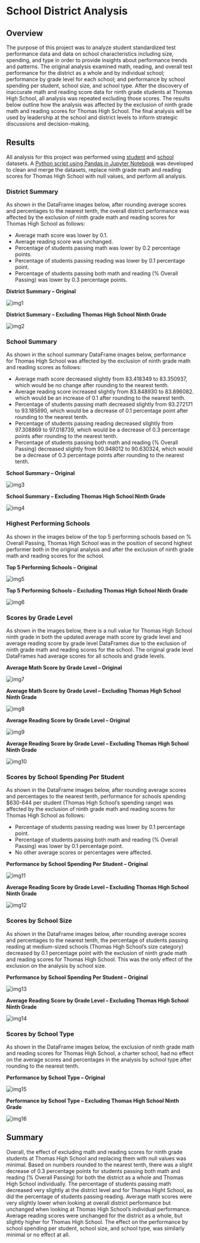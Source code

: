 # School District Analysis

## Overview
The purpose of this project was to analyze student standardized test performance data and data on school characteristics including size, spending, and type in order to provide insights about performance trends and patterns. The original analysis examined math, reading, and overall test performance for the district as a whole and by individual school; performance by grade level for each school; and performance by school spending per student, school size, and school type. After the discovery of inaccurate math and reading score data for ninth grade students at Thomas High School, all analysis was repeated excluding those scores. The results below outline how the analysis was affected by the exclusion of ninth grade math and reading scores for Thomas High School. The final analysis will be used by leadership at the school and district levels to inform strategic discussions and decision-making.

## Results

All analysis for this project was performed using [student](Resources/students_complete.csv) and [school](Resources/schools_complete.csv) datasets. A [Python script using Pandas in Jupyter Notebook]( PyCitySchools_Challenge.ipynb) was developed to clean and merge the datasets, replace ninth grade math and reading scores for Thomas High School with null values, and perform all analysis.

### District Summary
As shown in the DataFrame images below, after rounding average scores and percentages to the nearest tenth, the overall district performance was affected by the exclusion of ninth grade math and reading scores for Thomas High School as follows:
-    Average math score was lower by 0.1.
-    Average reading score was unchanged.
-    Percentage of students passing math was lower by 0.2 percentage points.
-    Percentage of students passing reading was lower by 0.1 percentage point.
-    Percentage of students passing both math and reading (% Overall Passing) was lower by 0.3 percentage points.

**District Summary – Original**

![img1](Resources/District_Summary_Original.png)


**District Summary – Excluding Thomas High School Ninth Grade**

![img2](Resources/District_Summary_Updated.png)


### School Summary
As shown in the school summary DataFrame images below, performance for Thomas High School was affected by the exclusion of ninth grade math and reading scores as follows:
-    Average math score decreased slightly from 83.418349 to 83.350937, which would be no change after rounding to the nearest tenth.
-    Average reading score increased slightly from 83.848930 to 83.896082. which would be an increase of 0.1 after rounding to the nearest tenth.
-    Percentage of students passing math decreased slightly from 93.272171 to 93.185690, which would be a decrease of 0.1 percentage point after rounding to the nearest tenth.
-    Percentage of students passing reading decreased slightly from 97.308869 to 97.018739, which would be a decrease of 0.3 percentage points after rounding to the nearest tenth.
-    Percentage of students passing both math and reading (% Overall Passing) decreased slightly from 90.948012 to 90.630324, which would be a decrease of 0.3 percentage points after rounding to the nearest tenth.

**School Summary – Original**

![img3](Resources/School_Summary_Original.png)


**School Summary – Excluding Thomas High School Ninth Grade**

![img4](Resources/School_Summary_Updated.png)


### Highest Performing Schools
As shown in the images below of the top 5 performing schools based on % Overall Passing, Thomas High School was in the position of second highest performer both in the original analysis and after the exclusion of ninth grade math and reading scores for the school.

**Top 5 Performing Schools – Original**

![img5](Resources/Top_5_Original.png)


**Top 5 Performing Schools – Excluding Thomas High School Ninth Grade**

![img6](Resources/Top_5_Updated.png)


### Scores by Grade Level
As shown in the images below, there is a null value for Thomas High School ninth grade in both the updated average math score by grade level and average reading score by grade level DataFrames due to the exclusion of ninth grade math and reading scores for the school. The original grade level DataFrames had average scores for all schools and grade levels.

**Average Math Score by Grade Level – Original**

![img7](Resources/Math_Scores_by_Grade_Original.png)


**Average Math Score by Grade Level – Excluding Thomas High School Ninth Grade**

![img8](Resources/Math_Scores_by_Grade_Updated.png)


**Average Reading Score by Grade Level – Original**

![img9](Resources/Reading_Scores_by_Grade_Original.png)

**Average Reading Score by Grade Level – Excluding Thomas High School Ninth Grade**

![img10](Resources/Reading_Scores_by_Grade_Updated.png)


### Scores by School Spending Per Student
As shown in the DataFrame images below, after rounding average scores and percentages to the nearest tenth, performance for schools spending $630-644 per student (Thomas High School’s spending range) was affected by the exclusion of ninth grade math and reading scores for Thomas High School as follows:
-    Percentage of students passing reading was lower by 0.1 percentage point.
-    Percentage of students passing both math and reading (% Overall Passing) was lower by 0.1 percentage point.
-    No other average scores or percentages were affected.

**Performance by School Spending Per Student – Original**

![img11](Resources/Scores_by_Spending_Original.png)


**Average Reading Score by Grade Level – Excluding Thomas High School Ninth Grade**

![img12](Resources/Scores_by_Spending_Updated.png)


### Scores by School Size
As shown in the DataFrame images below, after rounding average scores and percentages to the nearest tenth, the percentage of students passing reading at medium-sized schools (Thomas High School’s size category) decreased by 0.1 percentage point with the exclusion of ninth grade math and reading scores for Thomas High School. This was the only effect of the exclusion on the analysis by school size.

**Performance by School Spending Per Student – Original**

![img13](Resources/Scores_by_Size_Original.png)


**Average Reading Score by Grade Level – Excluding Thomas High School Ninth Grade**

![img14](Resources/Scores_by_Size_Updated.png)


### Scores by School Type
As shown in the DataFrame images below, the exclusion of ninth grade math and reading scores for Thomas High School, a charter school, had no effect on the average scores and percentages in the analysis by school type after rounding to the nearest tenth.

**Performance by School Type – Original**

![img15](Resources/Scores_by_Type_Original.png)


**Performance by School Type – Excluding Thomas High School Ninth Grade**

![img16](Resources/Scores_by_Type_Updated.png)


## Summary
Overall, the effect of excluding math and reading scores for ninth grade students at Thomas High School and replacing them with null values was minimal. Based on numbers rounded to the nearest tenth, there was a slight decrease of 0.3 percentage points for students passing both math and reading (% Overall Passing) for both the district as a whole and Thomas High School individually. The percentage of students passing math decreased very slightly at the district level and for Thomas Hight School, as did the percentage of students passing reading. Average math scores were very slightly lower when looking at overall district performance but unchanged when looking at Thomas High School’s individual performance. Average reading scores were unchanged for the district as a whole, but slightly higher for Thomas High School. The effect on the performance by school spending per student, school size, and school type, was similarly minimal or no effect at all.
